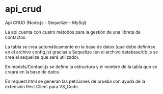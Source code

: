 # api_crud
Api CRUD (Node.js - Sequelize - MySql)

La api cuenta con cuatro métodos para la gestión de una libreta de contactos.

La tabla se crea automáticamente en la base de datos (que debe definirse en el archivo config.js) gracias a Sequelize
(en el archivo database/db.js se crea el sequelize que será utilizado).

En models/Contact.js se define la estructura y el nombre de la tabla que se creará en la base de datos.

En request.html se generan las peticiones de prueba con ayuda de la extensión Rest Client para VS_Code.
